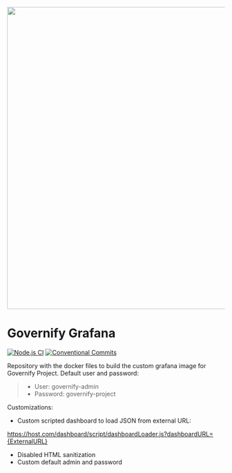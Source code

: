 <p align="center">
<img align="center" src="https://i.imgur.com/g3915g1.png" width="700">
</p>
 
# Governify Grafana
[![Node.js CI](https://github.com/governify/dashboard/workflows/Node.js%20CI/badge.svg?branch=master)](https://github.com/governify/dashboard/actions)
[![Conventional Commits](https://img.shields.io/badge/Conventional%20Commits-1.0.0-yellow.svg)](https://conventionalcommits.org)

Repository with the docker files to build the custom grafana image for Governify Project.
Default user and password:
> - User: governify-admin
 > - Password: governify-project

Customizations:
- Custom scripted dashboard to load JSON from external URL:

https://host.com/dashboard/script/dashboardLoader.js?dashboardURL={ExternalURL}
- Disabled HTML sanitization
- Custom default admin and password

